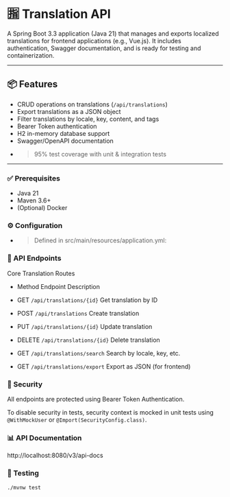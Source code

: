 # 🈯 Translation API

A Spring Boot 3.3 application (Java 21) that manages and exports localized translations for frontend applications (e.g., Vue.js). It includes authentication, Swagger documentation, and is ready for testing and containerization.

---

## 📦 Features

- CRUD operations on translations (`/api/translations`)
- Export translations as a JSON object
- Filter translations by locale, key, content, and tags
- Bearer Token authentication
- H2 in-memory database support
- Swagger/OpenAPI documentation
- >95% test coverage with unit & integration tests

---

### ✅ Prerequisites

- Java 21
- Maven 3.6+
- (Optional) Docker


### ⚙️ Configuration

- > Defined in src/main/resources/application.yml:


### 📂 API Endpoints
Core Translation Routes

- Method	Endpoint	Description

- GET	`/api/translations/{id}`	Get translation by ID
- POST	`/api/translations`	  Create translation
- PUT	`/api/translations/{id}`	Update translation
- DELETE	`/api/translations/{id}`	Delete translation
- GET	`/api/translations/search`	Search by locale, key, etc.
- GET	`/api/translations/export`	Export as JSON (for frontend)

         
### 🔐 Security

All endpoints are protected using Bearer Token Authentication.

To disable security in tests, security context is mocked in unit tests using `@WithMockUser` or `@Import(SecurityConfig.class)`.
               

### 📊 API Documentation       
http://localhost:8080/v3/api-docs

### 🧪 Testing
```bash
./mvnw test